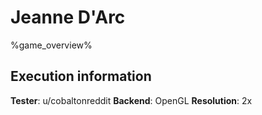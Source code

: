 # Jeanne D'Arc 

%game_overview%

## Execution information

**Tester**: u/cobaltonreddit
**Backend**: OpenGL
**Resolution**: 2x